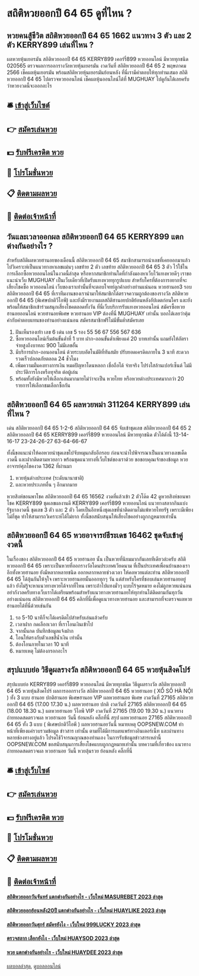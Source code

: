 # สถิติหวยออกปี 64 65 ดูที่ไหน ?
## หวยคนสู้ชีวิต สถิติหวยออกปี 64 65 1662 แนวทาง 3 ตัว และ 2 ตัว KERRY899 เล่นที่ไหน ?
ผลหวยหุ้นเยอรมัน สถิติหวยออกปี 64 65 KERRY899 เคอร์รี่899 หวยออนไลน์ มีหวยทุกชนิด 020565 ตรวจผลการออกรางวัลหวยหุ้นเยอรมัน งวดวันที่ สถิติหวยออกปี 64 65 2 พฤษภาคม 2566 เช็คผลหุ้นเยอรมัน พร้อมสถิติหวยหุ้นเยอรมันย้อนหลัง ที่นี่เรามีคำตอบให้ทุกท่านเสมอ สถิติหวยออกปี 64 65 ไปตรวจหวยออนไลน์ เช็คผลหุ้นออนไลน์ได้ที่ MUGHUAY ไปดูกันได้เลยครับว่าหวยงวดนี้จะออกอะไร

## 🛎 [เข้าสู่เว็บไซต์](https://bit.ly/3BG5bNw)
## 👉 [สมัครเล่นหวย](https://bit.ly/3BG5bNw)
## 💵 [รับฟรีเครดิต หวย](https://bit.ly/3C3mvgS)
## 👑 [โปรโมชั่นหวย](https://bit.ly/3C3mvgS)
## 📋 [ติดตามผลหวย](https://bit.ly/3C3mvgS)
## 📱 [ติดต่อเจ้าหน้าที่](https://bit.ly/3C3mvgS)

## วันและเวลาออกผล สถิติหวยออกปี 64 65 KERRY899 แตกต่างกันอย่างไร ?
สำหรับสถิติผลหวยฮานอยของเดือนนี้ สถิติหวยออกปี 64 65 สมาชิกสามารถนำเลขที่เคยออกมาแล้ว ไปวิเคราะห์เป็นแนวทางหาเลขแม่นๆ เลขท้าย 2 ตัว เลขท้าย สถิติหวยออกปี 64 65 3 ตัว ไว้ใช้ในการเลือกซื้อหวยออนไลน์ในงวดนี้ล่าสุด หรือหากสมาชิกท่านใดที่กำลังมองหาเว็บไว้แทงหวยดีๆ เราขอแนะนำเว็บ MUGHUAY เป็นเว็บเดียวที่เปิดรับแทงหวยทุกรูปแบบ
สำหรับใครที่ต้องการอยากที่จะเสี่ยงโชคซื้อ หวยออนไลน์ เว็บของเราเท่านั้นที่จะตอบโจทย์ลูกค้าอย่างท่านแน่นอน
หวยฮานอย3 รอบ สถิติหวยออกปี 64 65 ที่เราทีมงานของเรานำมาให้สมาชิกได้ตรวจความถูกต้องของรางวัล สถิติหวยออกปี 64 65 (พิเศษปกติวีไอพี) และยังมีรายงานผลสถิติฮานอยปกติย้อนหลังอัปเดตก่อนใคร และยังพร้อมให้สมาชิกเข้าร่วมสนุกเสี่ยงโชคตลอดทั้งวัน ที่นี่เว็บบริการรับแทงหวยออนไลน์ สมัครซื้อหวยฮานอยออนไลน์ หวยฮานอยพิเศษ หวยฮานอย VIP ต้องที่นี่ MUGHUAY เท่านั้น บอกได้เลยว่าคุ้มค่ากับค่าตอบแทนของท่านอย่างแน่นอน สมัครสมาชิกฟรีไม่มีขั้นต่ำสมัครเลย
1. ฝันเห็นรองเท้า เลข 6 เด่น เลข 5 รอง 55 56 67 556 567 636
2. ซื้อหวยออนไลน์เริ่มต้นขั้นต่ำที่ 1 บาท ฝาก-ถอนขั้นต่ำเพียงแค่ 20 บาทเท่านั้น แถมยังให้อัตราจ่ายสูงถึงบาทละ 900 ไม่มีเลขอั้น
3. มีบริการฝาก-ถอนออนไลน์ ด้วยระบบอัตโนมัติที่ทันสมัย ปรับยอดเครดิตภายใน 3 นาที สะดวกรวดเร็วปลอดภัยตลอด 24 ชั่วโมง
4. เพิ่มความมั่นคงทางการเงิน หมดปัญหาโดนหลอก เชื่อถือได้ จ่ายจริง โปร่งใสล้านเปอร์เซ็นต์ ไม่มีประวัติการโกงหรือทุจริต ต่อผู้เล่น
5. พร้อมทั้งยังมีหวยให้เลือกเล่นมากมายไม่ว่าจะเป็น หวยไทย หรือหวยต่างประเทศมากกว่า 20 รายการให้เลือกชมเลือกซื้อกัน

## สถิติหวยออกปี 64 65 ผลหวยพม่า 311264 KERRY899 เล่นที่ไหน ?
เด่น สถิติหวยออกปี 64 65 1-2-6 สถิติหวยออกปี 64 65 จับเข้าชุดเลข สถิติหวยออกปี 64 65 2 สถิติหวยออกปี 64 65 KERRY899 เคอร์รี่899 หวยออนไลน์ มีหวยทุกชนิด ตัวได้ดังนี้
13-14-16-17
23-24-26-27
63-64-66-67

ทั้งนี้ขอแนะนำให้คอหวยนำชุดเลขไปจับหมุนกลับอีกรอบ ก่อนจะนำไปพิจารณาเป็นแนวทางเลขเด็ดงวดนี้ และฝากติดตามหวยลาว พร้อมชุดแนวทางที่เว็บไซต์ของเราด้วย
ขอขอบคุณเจ้าของข้อมูล
หวยอาจารย์ศุภโชคงวด 1362 ที่ผ่านมา
1. หวยหุ้นต่างประเทศ (ระดับนานาชาติ)
2. และหวยประเภทอื่น ๆ อีกมากมาย

หวยสิงห์ขอนพาโชค สถิติหวยออกปี 64 65 16562 งวดที่แล้วเข้า 2 ตัวโต๊ด 42 ดูหวยสิงห์ขอนพาโชค KERRY899 ชุดเลขผลงานดี KERRY899 เคอร์รี่899 หวยออนไลน์ แนวทางสลากกินแบ่งรัฐบาลงวดนี้ ชุดเลข 3 ตัว และ 2 ตัว โดยเป็นอีกหนึ่งชุดเลขที่น่าติดตามไม่แพ้หวยไทยรัฐ เพราะมีเพียงไม่กี่ชุด ทำให้สามารถวิเคราะห์ได้ไม่ยาก ทั้งนี้ขอสนับสนุนให้เสี่ยงโชคอย่างถูกกฎหมายเท่านั้น

## สถิติหวยออกปี 64 65 หวยอาจารย์ธีระเดช 16462 ชุดจับเข้าคู่งวดนี้
ในเรื่องของ สถิติหวยออกปี 64 65 หวยฮานอย นั้น เป็นหวยที่นิยมมากกันเลยทีเดียวล่ะครับ สถิติหวยออกปี 64 65 เพราะเป็นหวยที่ออกรางวัลโดนประเทศเวียดนาม ที่เป็นประเทศเพื่อนบ้านของเรา อีกทั้งหวยฮานอย ยังมีหลากหลายชนิด ออกหลากหลายช่วงเวลา ให้คอหวยแต่ละท่าน สถิติหวยออกปี 64 65 ได้ลุ้นกันให้จุใจ
เพราะหวยฮานอยนั้นออกทุกๆ วัน แต่สำหรับใครที่ชอบเล่นหวยฮานอยอยู่แล้ว ยังไม่รู้จะหาแนวทางหวยได้จากที่ไหน เพราะถ้าไปแทงมั่วๆ แบบไร้จุดหมาย คงไม่ถูกหวยแน่นอน อย่ากังวลครับทางเว็บเราได้เตรียมพร้อมสำหรับแนวทางหวยฮานอยให้ทุกท่านได้ติดตามกันทุกวัน อย่างแน่นอน สถิติหวยออกปี 64 65 คลิกที่นี่เพื่อดูแนวทางหวยฮานอย และสามารถที่จะตรวจผลหวยฮานอยได้ที่นี่ด้วยเช่นกัน
1. รอ 5-10 นาทีก็จะได้เครดิตไปสำหรับเล่นแล้วครับ
2. เวลาฝาก กดเลือกเวลา ที่เราโอนเงินเข้าไป
3. จากนั้นกด บันทึกข้อมูลแจ้งฝาก
4. โอนให้ตรงกับตัวเลขสีน้ำเงิน เท่านั้น
5. ต้องโอนภายในเวลา 10 นาที
6. หมายเหตุ ไม่ต้องกรอกอะไร

## สรุปแบบย่อ วิธีดูผลรางวัล สถิติหวยออกปี 64 65 หวยหุ้นสิงคโปร์
สรุปแบบย่อ KERRY899 เคอร์รี่899 หวยออนไลน์ มีหวยทุกชนิด วิธีดูผลรางวัล สถิติหวยออกปี 64 65 หวยหุ้นสิงคโปร์ ผลการออกรางวัล สถิติหวยออกปี 64 65 หวยฮานอย ( XỔ SỐ HÀ NỘI ) ทั้ง 3 แบบ ฮานอย ปกติฮานอย พิเศษฮานอย VIP
ผลหวยฮานอย พิเศษ งวดวันที่ 27165 สถิติหวยออกปี 64 65 (17.00 17.30 น.)
ผลหวยฮานอย ปกติ งวดวันที่ 27165 สถิติหวยออกปี 64 65 (18.00 18.30 น.)
ผลหวยฮานอย วีไอพี VIP งวดวันที่ 27165 (19.00 19.30 น.)
 แนวทางถ่ายทอดสดตรวจผล หวยฮานอย วันนี้ ย้อนหลัง คลิ๊กที่นี่ 
สรุป ผลหวยฮานอย 27165 สถิติหวยออกปี 64 65 ทั้ง 3 แบบ ( พิเศษปกติวีไอพี ) ผลหวยฮานอยวันนี้
หมายเหตุ OOPSNEW.COM ทำหน้าที่เพียงแค่รวบรวมข้อมูล ข่าวสาร เท่านั้น ตามที่ได้มีการเผยแพร่ทางอินเตอร์เน็ท และผ่านทางหลายช่องทางอยู่แล้ว โปรดใช้วิจารณญาณของท่านเอง ในการรับข้อมูลข่าวสารเหล่านี้ OOPSNEW.COM ขอสนับสนุนการเสี่ยงโชคแบบถูกกฎหมายเท่านั้น
บทความที่เกี่ยวข้อง
แนวทางถ่ายทอดสดตรวจผล หวยฮานอย วันนี้ หวยลุ้นรวย ย้อนหลัง คลิ๊กที่นี่

## 🛎 [เข้าสู่เว็บไซต์](https://bit.ly/3BG5bNw)
## 👉 [สมัครเล่นหวย](https://bit.ly/3BG5bNw)
## 💵 [รับฟรีเครดิต หวย](https://bit.ly/3C3mvgS)
## 👑 [โปรโมชั่นหวย](https://bit.ly/3C3mvgS)
## 📋 [ติดตามผลหวย](https://bit.ly/3C3mvgS)
## 📱 [ติดต่อเจ้าหน้าที่](https://bit.ly/3C3mvgS)

#### [สถิติหวยออกวันจันทร์ แตกต่างกันอย่างไร - เว็บใหม่ MASUREBET 2023 ล่าสุด](https://atom.io/themes/สถิติหวยออกวันจันทร์%20แตกต่างกันอย่างไร%20-%20เว็บใหม่%20masurebet%202023%20ล่าสุด)
#### [สถิติหวยออกย้อนหลัง20ปี แตกต่างกันอย่างไร - เว็บใหม่ HUAYLIKE 2023 ล่าสุด](https://atom.io/themes/สถิติหวยออกย้อนหลัง20ปี%20แตกต่างกันอย่างไร%20-%20เว็บใหม่%20huaylike%202023%20ล่าสุด)
#### [สถิติหวยออกวันศุกร์ สมัครยังไง - เว็บใหม่ 999LUCKY 2023 ล่าสุด](https://atom.io/themes/สถิติหวยออกวันศุกร์%20สมัครยังไง%20-%20เว็บใหม่%20999lucky%202023%20ล่าสุด)
#### [ตรวจสลาก เลือกยังไง - เว็บใหม่ HUAYSOD 2023 ล่าสุด](https://atom.io/themes/ตรวจสลาก%20เลือกยังไง%20-%20เว็บใหม่%20huaysod%202023%20ล่าสุด)
#### [หวย แตกต่างกันอย่างไร - เว็บใหม่ HUAYDEE 2023 ล่าสุด](https://atom.io/themes/หวย%20แตกต่างกันอย่างไร%20-%20เว็บใหม่%20huaydee%202023%20ล่าสุด)

[ผลบอลล่าสุด](https://siamsport.tv "ผลบอลล่าสุด"), [ดูบอลออนไลน์](https://siamsport.tv/ดูบอลสด "ดูบอลออนไลน์")